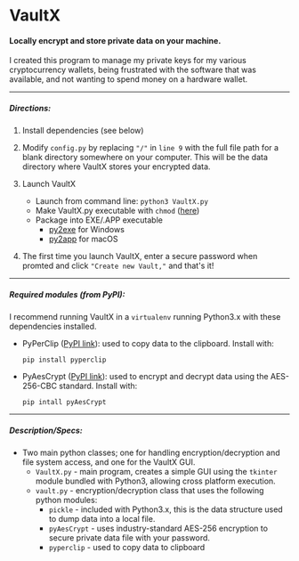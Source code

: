 # VaultX
#### Locally encrypt and store private data on your machine.

I created this program to manage my private keys for my various cryptocurrency wallets, being frustrated with the software that was available, and not wanting to spend money on a hardware wallet.

___
##### Directions:

1. Install dependencies (see below)
2. Modify   ```config.py``` by replacing ```"/"``` in ```line 9``` with the full file path for a blank directory somewhere on your computer. This will be the data directory where VaultX stores your encrypted data.
3. Launch VaultX
	- Launch from command line: ```python3 VaultX.py```
	- Make VaultX.py executable with ```chmod``` ([here](https://en.wikibooks.org/wiki/Python_Programming/Creating_Python_Programs))
	- Package into EXE/.APP executable
		- [py2exe](http://www.py2exe.org/index.cgi/Tutorial) for Windows
		- [py2app](https://py2app.readthedocs.io/en/latest/) for macOS

4. The first time you launch VaultX, enter a secure password when promted and click ```"Create new Vault,"``` and that's it!

___
##### Required modules (from PyPI):

I recommend  running VaultX in a ```virtualenv``` running Python3.x with these dependencies installed.

- PyPerClip ([PyPI link](https://pypi.org/project/pyperclip/)): used to copy data to the clipboard. Install with:

	```pip install pyperclip```

- PyAesCrypt ([PyPI link](https://pypi.org/project/pyAesCrypt/)): used to encrypt and decrypt data using the AES-256-CBC standard. Install with:

	```pip intall pyAesCrypt```

___

##### Description/Specs:
- Two main python classes; one for handling encryption/decryption and file system access, and one for the VaultX GUI.
  - ```VaultX.py``` - main program, creates a simple GUI using the ```tkinter``` module bundled with Python3, allowing cross platform execution.
  - ```vault.py``` - encryption/decryption class that uses the following python modules:
  	- ```pickle``` - included with Python3.x, this is the data structure used to dump data into a local file.
  	- ```pyAesCrypt``` - uses industry-standard AES-256 encryption to secure private data file with your password.
  	- ```pyperclip``` - used to copy data to clipboard
